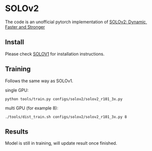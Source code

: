 # SOLOv2
The code is an unofficial pytorch implementation of [SOLOv2: Dynamic, Faster and Stronger](https://arxiv.org/abs/2003.10152)


## Install
Please check [SOLOV1](https://github.com/WXinlong/SOLO/blob/master/docs/INSTALL.md) for installation instructions.

## Training
Follows the same way as SOLOv1.

single GPU: 
```
python tools/train.py configs/solov2/solov2_r101_3x.py
```
multi GPU (for example 8): 
```
./tools/dist_train.sh configs/solov2/solov2_r101_3x.py 8
```

## Results

Model is still in training, will update result once finished.
